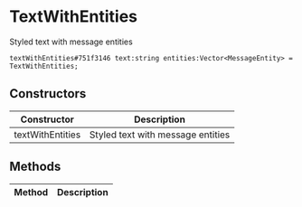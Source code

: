 # TextWithEntities
Styled text with message entities

```
textWithEntities#751f3146 text:string entities:Vector<MessageEntity> = TextWithEntities;
```

## Constructors
| Constructor | Description |
| ---- | ----------- |
| textWithEntities | Styled text with message entities |


## Methods
| Method | Description |
| ---- | ----------- |


